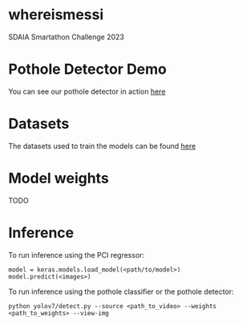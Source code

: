 # whereismessi

SDAIA Smartathon Challenge 2023

# Pothole Detector Demo

You can see our pothole detector in action [here](https://www.youtube.com/embed/hjwStrxPk9Y) 

# Datasets

The datasets used to train the models can be found [here](https://drive.google.com/drive/folders/11L_LIEgdhYwhXSZ2Z62EUtn6oF644ras?usp=sharing)

# Model weights

TODO

# Inference

To run inference using the PCI regressor:
```
model = keras.models.load_model(<path/to/model>)
model.predict(<images>)
```

To run inference using the pothole classifier or the pothole detector:
```
python yolov7/detect.py --source <path_to_video> --weights <path_to_weights> --view-img
```
